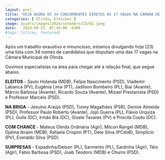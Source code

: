 ```yaml
---
layout: post
title: "VEJA AGORA OS 34 CONCORRENTES DIRETOS ÀS 17 VAGAS NA CÂMARA DE OLINDA"
categories: [ Olinda, Eleições ]
image: assets/images/2024/setembro/23/02.jpeg
date:   2024-09-23  07:40:00 -0300
#tags: [sticky, featured]
---
```

Após um trabalho exaustivo e minuncioso, estamos divulgando hoje (23) uma lista com 34 nomes de candidatos que disputam uma das 17 vagas na Câmara Municipal de Olinda.

Ouvimos especialistas na área para chegar até a relação final, que segue abaixo.

**ELEITOS** - Saulo Holanda (MDB), Felipe Nascimento (PSD), Vlademir Labanca (PV), Eugênia Lima (PT), Jadilson Bombeiro (PL), Biai (Avante), Márcio Barbosa (Avante), Ricardo Souza (Avante), Mizael Prestanista (PSD) e Professor Marcelo (PSD).

**NA BRIGA** - Jesuíno Araújo (PSD), Tonny Magalhães (PSB), Denise Almeida (PSD), Professor Paulo Roberto (Avante), Jojó Guerra (PL), Flávio Urquiza (PL), Guila (DC), Irmão Biá (DC), Gisele Tavares (PV) e Priscila Couto (DC).

**COM CHANCE** - Mateus Olinda Ordinária (Agir), Milcon Rangel (MDB), Djalma Ibraim (MDB), Rafaela Crispim (PT), Dete Silva (PCdoB), Simplício (PV), Everaldo Silva (PSD).

**SURPRESAS** - Espadinha/Delson (PL), Sarmento (PL), Sardinha (Agir), Téio (Agir), Fábio Barbosa (PSD), Joab Teodoro (MDB) e Churro (PSD).
